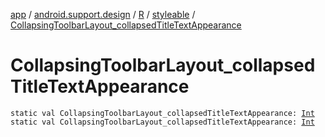 [app](../../../index.md) / [android.support.design](../../index.md) / [R](../index.md) / [styleable](index.md) / [CollapsingToolbarLayout_collapsedTitleTextAppearance](./-collapsing-toolbar-layout_collapsed-title-text-appearance.md)

# CollapsingToolbarLayout_collapsedTitleTextAppearance

`static val CollapsingToolbarLayout_collapsedTitleTextAppearance: `[`Int`](https://kotlinlang.org/api/latest/jvm/stdlib/kotlin/-int/index.html)
`static val CollapsingToolbarLayout_collapsedTitleTextAppearance: `[`Int`](https://kotlinlang.org/api/latest/jvm/stdlib/kotlin/-int/index.html)
